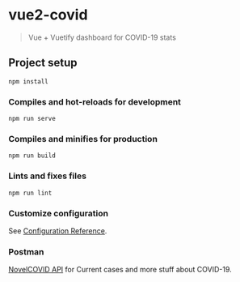 # vue2-covid

> Vue + Vuetify dashboard for COVID-19 stats

## Project setup
```
npm install
```

### Compiles and hot-reloads for development
```
npm run serve
```

### Compiles and minifies for production
```
npm run build
```

### Lints and fixes files
```
npm run lint
```

### Customize configuration
See [Configuration Reference](https://cli.vuejs.org/config/).

### Postman
[NovelCOVID API](https://documenter.getpostman.com/view/11144369/Szf6Z9B3?version=latest) for Current cases and more stuff about COVID-19.
